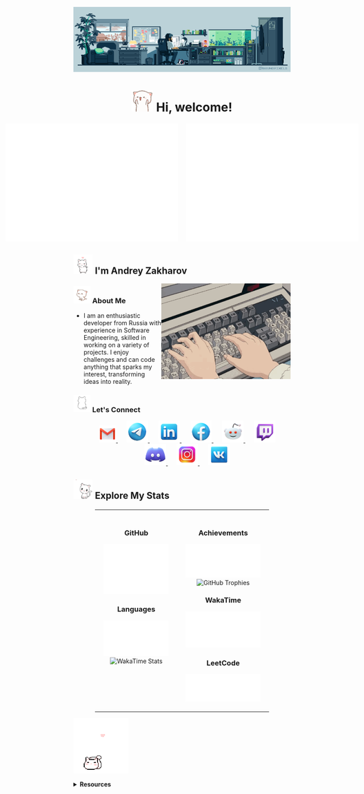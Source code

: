 <p align="center">
  <img src="/resources/banner1.gif" alt="Banner">
</p>

<div align="center">
  <h1>
    <img src="/resources/cat_jump.gif" alt="Cat" width="50"/>
    Hi, welcome!</h1>
</div>

<div align="center" style="display: flex; justify-content: center; gap: 20px; margin-top: 20px;">
  <img src="metrics/metrics.plugin.isocalendar.fullyear.svg" alt="Commit Calendar" width="400">
  <img src="metrics/metrics.plugin.habits.charts.svg" alt="Coding Activity" width="400">
</div>

<h2>
  <img src="/resources/gokittygo.gif" alt="Cat" width="45"/>
  I'm Andrey Zakharov
</h2>

<img align="right" src="/resources/keyboard1.gif" alt="Keyboard GIF" width="300"/>

<h3>
  <img src="/resources/WaitingPeachCat.gif" alt="Cat" width="40"/>
  About Me
</h3>

<ul>
  <li>I am an enthusiastic developer from Russia with experience in Software Engineering, skilled in working on a variety of projects. I enjoy challenges and can code anything that sparks my interest, transforming ideas into reality.
  </li>
</ul>

<h3>
  <img src="/resources/cutekitty.gif" alt="Cat" width="40"/>
  Let's Connect
</h3>

<ul>    
<div align="center" style="margin-top: 10px;">
  <a href="mailto:Andrey.Zakharov.Contact@gmail.com" title="Andrey.Zakharov.Contact@gmail.com" target="_blank" style="margin: 0 10px;">
    <img src="/resources/icons8-gmail-94.png" alt="Gmail" width="40">
  </a>
  <a href="https://t.me/TheAndreyZakharov" title="https://t.me/TheAndreyZakharov" target="_blank" style="margin: 0 10px;">
    <img src="/resources/icons8-telegram-94.png" alt="Telegram" width="50">
  </a>
  <a href="https://www.linkedin.com/in/TheAndreyZakharov" title="https://www.linkedin.com/in/TheAndreyZakharov" target="_blank" style="margin: 0 10px;">
    <img src="/resources/icons8-linkedin-94.png" alt="LinkedIn" width="50">
  </a>
  <a href="" title="not yet" target="_blank" style="margin: 0 10px;">
    <img src="/resources/icons8-facebook-94.png" alt="Facebook" width="50">
  </a>
  <a href="https://www.reddit.com/user/TheAndreyZakharov" title="https://www.reddit.com/user/TheAndreyZakharov" target="_blank" style="margin: 0 10px;">
    <img src="/resources/icons8-reddit-94.png" alt="Reddit" width="50">
  </a>
  <a href="" title="not yet" target="_blank" style="margin: 0 10px;">
    <img src="/resources/icons8-twitch-94.png" alt="Twitch" width="50">
  </a>
  <a href="" title="not yet" target="_blank" style="margin: 0 10px;">
    <img src="/resources/icons8-discord-94.png" alt="Discord" width="50">
  </a>
  <a href="" title="not yet" target="_blank" style="margin: 0 10px;">
    <img src="/resources/icons8-instagram-94.png" alt="Instagram" width="50">
  </a>
  <a href="" title="not yet" target="_blank" style="margin: 0 10px;">
    <img src="/resources/icons8-vk-94.png" alt="VK" width="50">
  </a>
</div>
</ul>

<h2>
  <img src="/resources/CatNomsCherryBlossom.gif" alt="Cat" width="45"/>
  Explore My Stats
</h2>

<div align="center">
  <table style="width: 80%; margin-top: 20px; border-collapse: collapse;">
    <tr>
      <td style="text-align: center; vertical-align: top; padding: 20px;">
        <h3>GitHub</h3>
        <img src="metrics/github-metrics.svg" alt="GitHub Metrics" width="400">
        <h3>Languages</h3>
        <img src="metrics/metrics.plugin.languages.svg" alt="Languages" width="400"> <br>
        <img src="https://github-readme-stats.vercel.app/api/wakatime?username=TheAndreyZakharov&layout=compact&hide_title=true&hide_border=true&bg_color=00000000&border_radius=0" alt="WakaTime Stats" width="400">
      </td>
      <td style="text-align: center; vertical-align: top; padding: 20px;" rowspan="2">
        <h3>Achievements</h3>
        <img src="metrics/metrics.plugin.achievements.svg" alt="Achievements" width="400"> <br>
        <img src="https://github-profile-trophy.vercel.app/?username=TheAndreyZakharov&theme=onedark&no-bg=true&margin-w=15&margin-h=15&column=6&rank=-?" alt="GitHub Trophies" width="400">
        <h3>WakaTime</h3>
        <img src="metrics/metrics.plugin.wakatime.svg" alt="WakaTime.svg" width="400">
        <h3>LeetCode</h3>
        <img src="metrics/metrics.plugin.leetcode.svg" alt="LeetCode.svg" width="400">
      </td>
    </tr>
  </table>
</div>

<p align="left">
  <img src="/resources/kittycat.gif" alt="Cat">
</p>

<details>
  <summary><strong>Resources</strong>
  </summary>
  <p>
    Below is a collection of resources that contributed to the development of this README. Some were directly used, while others served as sources of inspiration, guiding its structure and enhancing clarity.
  </p>
  <ul>
    <li><a href="https://github.com/abhisheknaiidu/awesome-github-profile-readme">Awesome GitHub Profile Readme</a></li>
    <li><a href="https://github.com/rzashakeri/beautify-github-profile">Beautify GitHub Profile</a></li>
    <li><a href="https://github.com/lowlighter/metrics">Lowlighter Metrics</a></li>
    <li><a href="https://github.com/Ileriayo/markdown-badges">Markdown Badges</a></li>
    <li><a href="https://github.com/anuraghazra/github-readme-stats">Anurag's GitHub Stats</a></li>
    <li><a href="https://github.com/DenverCoder1/github-readme-streak-stats">GitHub Streak Stats</a></li>
    <li><a href="https://github.com/ryo-ma/github-profile-trophy">GitHub Profile Trophy</a></li>
    <li><a href="https://github.com/Nathan13888/VisitorBadgeReloaded?tab=readme-ov-file#migrating-from-visitor-badge">Visitor Badge Reloaded</a></li>
    <li><a href="https://github.com/pujux/badge-it?tab=readme-ov-file">Badge It</a></li>
    <li><a href="https://github.com/journey-ad/Moe-Counter">Moe Counter</a></li>
    <li><a href="https://github.com/yoshi389111/github-profile-3d-contrib">GitHub Profile 3D Contrib</a></li>
    <li><a href="https://github.com/alexandresanlim/Badges4-README.md-Profile">Badges4 README.md Profile</a></li>
    <li><a href="https://github.com/CLorant/readme-social-icons">Readme Social Icons</a></li>
  </ul>
</details>

